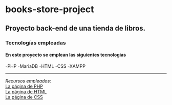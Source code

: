 # books-store-project

## Proyecto back-end de una tienda de libros.

### Tecnologías empleadas
#### En este proyecto se emplean las siguientes tecnologias 
 -PHP 
 -MariaDB
 -HTML
 -CSS
 -XAMPP
 
---
*Recursos empleados:*<br>
[La página de PHP](https://www.php.net/)  
[La página de HTML](https://developer.mozilla.org/es/docs/Web/HTML)  
[La página de CSS](https://developer.mozilla.org/es/docs/Web/CSS)

